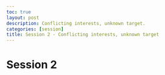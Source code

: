 ```yaml
---
toc: true
layout: post
description: Conflicting interests, unknown target.
categories: [session]
title: Session 2 - Conflicting interests, unknown target
---
```

# Session 2

